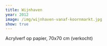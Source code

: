 ```yaml
---
title: Wijnhaven
year: 2012
image: /img/wijnhaven-vanaf-koornmarkt.jpg
show: true
---
```

Acrylverf op papier, 70x70 cm (verkocht)